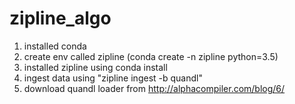 # zipline_algo

1. installed conda
2. create env called zipline (conda create -n zipline python=3.5)
3. installed zipline using conda install
4. ingest data using "zipline ingest -b quandl"
5. download quandl loader from http://alphacompiler.com/blog/6/
